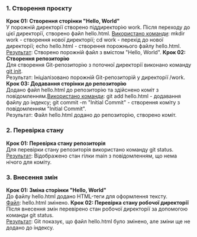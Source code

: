 <h3>1. Створення проєкту</h3>
<b>Крок 01: Створення сторінки "Hello, World"</b><br>
У порожній директорії створено піддиректорію work. Після переходу до цієї директорії, створено файл hello.html.
<a href = ".\screenshots\0.png">Використано команди</a>: mkdir work - створення нової директорії; cd work - перехід до нової директорії; echo hello.html - створення порожнього файлу hello.html.<br>
<a href = ".\screenshots\1.png">Результат</a>: Створено порожній файл з вмістом "Hello, World".
<b>Крок 02: Створення репозиторію</b><br>
Для створення Git-репозиторію з поточної директорії виконано команду <a href = ".\screenshots\2.png">git init</a>.<br>
Результат: Ініціалізовано порожній Git-репозиторій у директорії /work.
<b>Крок 03: Додавання сторінки до репозиторію</b><br>
Додано файл hello.html до репозиторію та здійснено коміт з повідомленням.<a href = ".\screenshots\3.png">Використано команди</a>: git add hello.html - додавання файлу до індексу; git commit -m "Initial Commit" - створення коміту з повідомленням "Initial Commit".<br>
Результат: Файл hello.html додано до репозиторію, створено коміт.

<h3>2. Перевірка стану</h3>
<b>Крок 01: Перевірка стану репозиторія</b><br>
Для перевірки стану репозиторія використано команду git status.<br>
<a href = ".\screenshots\4.png">Результат</a>: Відображено стан гілки main з повідомленням, що нема нічого для коміту.

<h3>3. Внесення змін</h3>
<b>Крок 01: Зміна сторінки "Hello, World"</b><br>
До файлу hello.html додано HTML-теги для оформлення тексту.<br>
<a href = ".\screenshots\5.png">Файл</a>: hello.html змінено.
<b>Крок 02: Перевірка стану робочої директорії</b><br>
Після внесення змін перевірено стан робочої директорії за допомогою команди git status.<br>
<a href = ".\screenshots\6.png">Результат</a>: Git показує, що файл hello.html було змінено, але зміни ще не додано до індексу.
